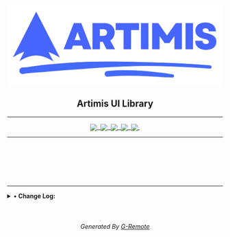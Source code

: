 <h1>
    <img align="center" src="https://raw.githubusercontent.com/Akshay-Vs/Artimis-Js/main/logo/logo-text.png" alt="Artimin logo"/>
</h1>
<h2 align="center">Artimis UI Library</h2>

<hr>

<p align="center"><u>
    <img align="center" src="https://badgen.net/badge/license/MIT/white"/>&nbsp;
    <img align="center" src="https://badgen.net/github/stars/Akshay-Vs/artimis-js?color=white"/>&nbsp;
    <img align="center" src="https://badgen.net/github/watchers/Akshay-Vs/artimis-js?color=white"/>&nbsp;
    <img align="center" src="https://badgen.net/github/forks/Akshay-Vs/artimis-js?color=white"/>&nbsp;
    <img align="center" src="https://badgen.net/github/checks/node-formidable/node-formidable/master/Test?color=white"/>&nbsp;
 
</u></p>

<hr>

<br>
<br>

<!-- <img align="center" src="{Source to image}" width=100% alt="Project screenshot"/> -->

<br>
<!-- 
<h2 align="left"><u><b>Features</b></u></h2>
  &bull; Feature <br>
  &bull; Feature <br> -->

<br>

<br>

<!-- <h2 align='left'><u><b>Development</b></u></h2> -->
<!--  -->
<!-- &bull; Current version <a href ="Link To Archive" >{Version} </a><br>
&bull; Last stable release <a href="Link To Archive" >{Version} </a><br> -->
<!--  -->
<!-- <br> -->

<hr>
<details>
 <summary>&bull;<b> Change Log:</b></summary>
<pre>

| version | release date | Changes |
| ------- | ------------ | ------- |
| 0.1.0   | ---          | ---     |

</pre>
</details>

<br>

<!-- <h2 align='left'><u><b>Instructions</b></u></h2>
&#9724;Instruction<br>
&#9724;Instructionr<br>
&#9724;Instruction<br>
&#9724;Instruction -->

<br>

<h6 align="center">Generated By <a href="https://github.com/Akshay-Vs/G-Remote">G-Remote</a></h6>
